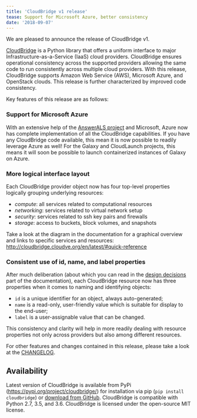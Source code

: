```yaml
---
title: 'CloudBridge v1 release'
tease: Support for Microsoft Azure, better consistency
date: '2018-09-07'
---
```

We are pleased to announce the release of CloudBridge v1.

[CloudBridge](http://cloudbridge.cloudve.org/en/latest/) is a Python library that offers a uniform interface to major Infrastructure-as-a-Service (IaaS) cloud providers. CloudBridge ensures operational consistency across the supported providers allowing the same code to run consistently across multiple cloud providers. With this release, CloudBridge supports Amazon Web Service (AWS), Microsoft Azure, and OpenStack clouds. This release is further characterized by improved code consistency.

Key features of this release are as follows:

### Support for Microsoft Azure
With an extensive help of the [AnswerALS project](https://www.answerals.org/) and Microsoft, Azure now has complete implementation of all the CloudBridge capabilities. If you have any CloudBridge code available, this mean it is now possible to readily leverage Azure as well! For the Galaxy and CloudLaunch projects, this means it will soon be possible to launch containerized instances of Galaxy on Azure.

### More logical interface layout
Each CloudBridge provider object now has four top-level properties logically grouping underlying resources:

- _compute_: all services related to computational resources
- _networking_: services related to virtual network setup
- _security_: services related to ssh key pairs and firewalls
- _storage_: access to buckets, block volumes, and snapshots

Take a look at the diagram in the documentation for a graphical overview and links to specific services and resources: http://cloudbridge.cloudve.org/en/latest/#quick-reference

### Consistent use of id, name, and label properties
After much deliberation (about which you can read in the [design decisions](http://cloudbridge.cloudve.org/en/latest/topics/design_decisions.html#resource-identification-naming-and-labeling) part of the documentation), each CloudBridge resource now has three properties when it comes to naming and identifying objects:

- `id` is a unique identifier for an object, always auto-generated;
- `name` is a read-only, user-friendly value which is suitable for display to the end-user;
- `label` is a user-assignable value that can be changed.

This consistency and clarity will help in more readily dealing with resource properties not only across providers but also among different resources.


For other features and changes contained in this release, please take a look at the [CHANGELOG](https://github.com/CloudVE/cloudbridge/blob/master/CHANGELOG.rst).

## Availability
Latest version of CloudBridge is available from PyPi (https://pypi.org/project/cloudbridge/) for installation via pip (`pip install cloudbridge`) or [download from GitHub](https://github.com/CloudVE/cloudbridge/releases). CloudBridge is compatible with Python 2.7, 3.5, and 3.6. CloudBridge is licensed under the open-source MIT license.
